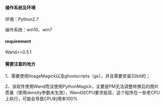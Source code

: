 #### 操作系统及环境
环境：Python2.7

操作系统：win10、win7

#### requirement
Wand==0.5.1

#### 需要注意的地方
1、需要使用ImageMagick以及ghostscripts（gs），并且需要安装32bit的；

2、该软件使用Wand而没使用PythonMagick，主要是PM无法调整转换后的图片质量（使用density参数未生效），Wand对CPU要求挺高，这个程序在一些老CPU上执行，可能会导致CPU利用率100%
